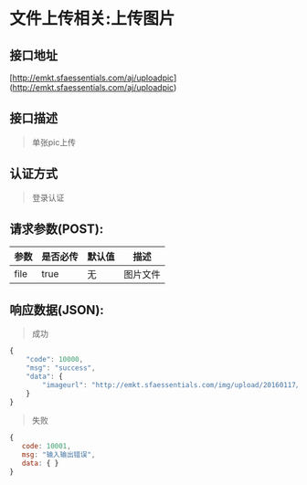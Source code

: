 # 文件上传相关:上传图片

## 接口地址

[http://emkt.sfaessentials.com/aj/uploadpic]
(http://emkt.sfaessentials.com/aj/uploadpic)

## 接口描述

> 单张pic上传

## 认证方式

> 登录认证

## 请求参数(POST):

| 参数 | 是否必传 | 默认值 |  描述 | 
| ---- | ----- | ----- | ----- | 
| file| true | 无| 图片文件|


## 响应数据(JSON):
> 成功

```javascript
{
    "code": 10000,
    "msg": "success",
    "data": {
        "imageurl": "http://emkt.sfaessentials.com/img/upload/20160117/1453003515869.png"
    }
}
```
> 失败 

```javascript
{
   code: 10001,
   msg: "输入输出错误",
   data: { }
}
```